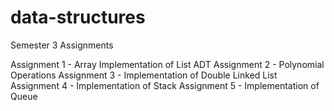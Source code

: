 # data-structures
Semester 3 Assignments

Assignment 1 - Array Implementation of List ADT
Assignment 2 - Polynomial Operations
Assignment 3 - Implementation of Double Linked List
Assignment 4 - Implementation of Stack
Assignment 5 - Implementation of Queue
